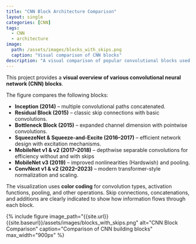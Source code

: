 ```yaml
---
title: "CNN Block Architecture Comparison"
layout: single
categories: [CNN]
tags:
  - CNN
  - architecture
image: 
  path: /assets/images/blocks_with_skips.png
  caption: "Visual comparison of CNN blocks"
description: "A visual comparison of popular convolutional blocks used in CNN architectures, highlighting the different types of building blocks (convolutions, skip connections, and activation functions)."
---
```


This project provides a **visual overview of various convolutional neural network (CNN) blocks**. 

The figure compares the following blocks:

- **Inception (2014)** – multiple convolutional paths concatenated.  
- **Residual Block (2015)** – classic skip connections with basic convolutions.  
- **Bottleneck Block (2015)** – expanded channel dimension with pointwise convolutions.  
- **SqueezeNet & Squeeze-and-Excite (2016–2017)** – efficient network design with excitation mechanisms.  
- **MobileNet v1 & v2 (2017–2018)** – depthwise separable convolutions for efficiency without and with skips 
- **MobileNet v3 (2019)** – improved nonlinearities (Hardswish) and pooling. 
- **ConvNext v1 & v2 (2022–2023)** – modern transformer-style normalization and scaling.  

The visualization uses **color coding** for convolution types, activation functions, pooling, and other operations. Skip connections, concatenations, and additions are clearly indicated to show how information flows through each block.


{% include figure image_path="{{site.url}}{{site.baseurl}}/assets/images/blocks_with_skips.png"
   alt="CNN Block Comparison"
   caption="Comparison of CNN building blocks"
   max_width="900px" %}